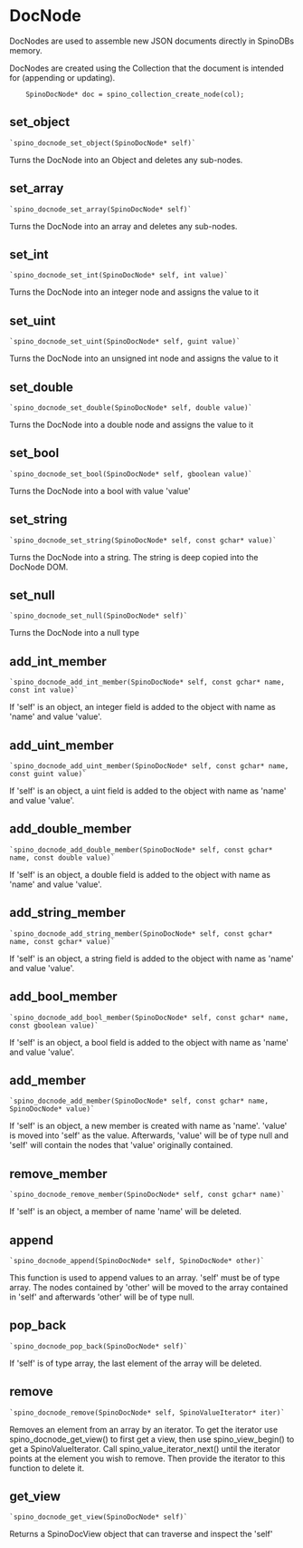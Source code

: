 # DocNode

DocNodes are used to assemble new JSON documents directly in SpinoDBs memory. 

DocNodes are created using the Collection that the document is intended for (appending or updating).


```
    SpinoDocNode* doc = spino_collection_create_node(col);
```

## set_object

    `spino_docnode_set_object(SpinoDocNode* self)`

Turns the DocNode into an Object and deletes any sub-nodes. 

## set_array

    `spino_docnode_set_array(SpinoDocNode* self)`

Turns the DocNode into an array and deletes any sub-nodes.

## set_int

    `spino_docnode_set_int(SpinoDocNode* self, int value)`

Turns the DocNode into an integer node and assigns the value to it

## set_uint

    `spino_docnode_set_uint(SpinoDocNode* self, guint value)`

Turns the DocNode into an unsigned int node and assigns the value to it

## set_double

    `spino_docnode_set_double(SpinoDocNode* self, double value)`

Turns the DocNode into a double node and assigns the value to it

## set_bool

    `spino_docnode_set_bool(SpinoDocNode* self, gboolean value)`

Turns the DocNode into a bool with value 'value'

## set_string

    `spino_docnode_set_string(SpinoDocNode* self, const gchar* value)`

Turns the DocNode into a string. The string is deep copied into the DocNode DOM.

## set_null

    `spino_docnode_set_null(SpinoDocNode* self)`

Turns the DocNode into a null type

## add_int_member

    `spino_docnode_add_int_member(SpinoDocNode* self, const gchar* name, const int value)`

If 'self' is an object, an integer field is added to the object with name as 'name' and value 'value'.

## add_uint_member

    `spino_docnode_add_uint_member(SpinoDocNode* self, const gchar* name, const guint value)`

If 'self' is an object, a uint field is added to the object with name as 'name' and value 'value'.

## add_double_member

    `spino_docnode_add_double_member(SpinoDocNode* self, const gchar* name, const double value)`

If 'self' is an object, a double field is added to the object with name as 'name' and value 'value'.

## add_string_member

    `spino_docnode_add_string_member(SpinoDocNode* self, const gchar* name, const gchar* value)`

If 'self' is an object, a string field is added to the object with name as 'name' and value 'value'.

## add_bool_member

    `spino_docnode_add_bool_member(SpinoDocNode* self, const gchar* name, const gboolean value)`

If 'self' is an object, a bool field is added to the object with name as 'name' and value 'value'.

## add_member

    `spino_docnode_add_member(SpinoDocNode* self, const gchar* name, SpinoDocNode* value)`

If 'self' is an object, a new member is created with name as 'name'. 'value' is moved into 'self' as the value. Afterwards, 'value' will be of type null and 'self' will contain the nodes that 'value' originally contained. 

## remove_member

    `spino_docnode_remove_member(SpinoDocNode* self, const gchar* name)`

If 'self' is an object, a member of name 'name' will be deleted.

## append

    `spino_docnode_append(SpinoDocNode* self, SpinoDocNode* other)`

This function is used to append values to an array. 'self' must be of type array. The nodes contained by 'other' will be moved to the array contained in 'self' and afterwards 'other' will be of type null.

## pop_back

    `spino_docnode_pop_back(SpinoDocNode* self)`

If 'self' is of type array, the last element of the array will be deleted.

## remove

    `spino_docnode_remove(SpinoDocNode* self, SpinoValueIterator* iter)`

Removes an element from an array by an iterator. To get the iterator use spino_docnode_get_view() to first get a view, then use spino_view_begin() to get a SpinoValueIterator. Call spino_value_iterator_next() until the iterator points at the element you wish to remove. Then provide the iterator to this function to delete it. 

## get_view

    `spino_docnode_get_view(SpinoDocNode* self)`

Returns a SpinoDocView object that can traverse and inspect the 'self'

